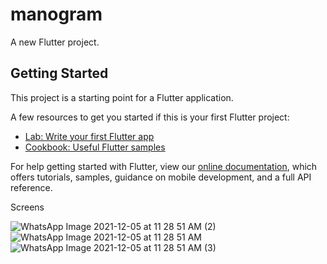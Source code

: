 # manogram

A new Flutter project.

## Getting Started

This project is a starting point for a Flutter application.

A few resources to get you started if this is your first Flutter project:

- [Lab: Write your first Flutter app](https://flutter.dev/docs/get-started/codelab)
- [Cookbook: Useful Flutter samples](https://flutter.dev/docs/cookbook)

For help getting started with Flutter, view our
[online documentation](https://flutter.dev/docs), which offers tutorials,
samples, guidance on mobile development, and a full API reference.

Screens

![WhatsApp Image 2021-12-05 at 11 28 51 AM (2)](https://user-images.githubusercontent.com/61879431/144741207-ad9e681f-1483-4e6d-a119-8627d44e5634.jpeg)
![WhatsApp Image 2021-12-05 at 11 28 51 AM](https://user-images.githubusercontent.com/61879431/144741209-3633a84d-8eff-4885-b46a-39288e864285.jpeg)
![WhatsApp Image 2021-12-05 at 11 28 51 AM (3)](https://user-images.githubusercontent.com/61879431/144741212-678d9bc6-23c7-4c31-9700-7d7e0308b2af.jpeg)
